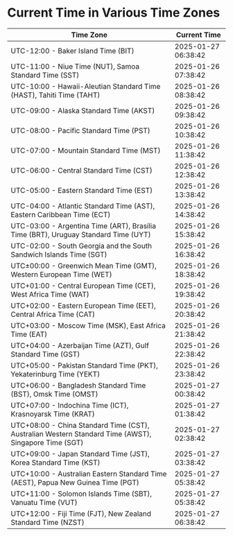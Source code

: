 # Current Time in Various Time Zones

| Time Zone | Current Time |
|-----------|--------------|
| UTC-12:00 - Baker Island Time (BIT) | 2025-01-27 06:38:42 |
| UTC-11:00 - Niue Time (NUT), Samoa Standard Time (SST) | 2025-01-26 07:38:42 |
| UTC-10:00 - Hawaii-Aleutian Standard Time (HAST), Tahiti Time (TAHT) | 2025-01-26 08:38:42 |
| UTC-09:00 - Alaska Standard Time (AKST) | 2025-01-26 09:38:42 |
| UTC-08:00 - Pacific Standard Time (PST) | 2025-01-26 10:38:42 |
| UTC-07:00 - Mountain Standard Time (MST) | 2025-01-26 11:38:42 |
| UTC-06:00 - Central Standard Time (CST) | 2025-01-26 12:38:42 |
| UTC-05:00 - Eastern Standard Time (EST) | 2025-01-26 13:38:42 |
| UTC-04:00 - Atlantic Standard Time (AST), Eastern Caribbean Time (ECT) | 2025-01-26 14:38:42 |
| UTC-03:00 - Argentina Time (ART), Brasília Time (BRT), Uruguay Standard Time (UYT) | 2025-01-26 15:38:42 |
| UTC-02:00 - South Georgia and the South Sandwich Islands Time (SGT) | 2025-01-26 16:38:42 |
| UTC±00:00 - Greenwich Mean Time (GMT), Western European Time (WET) | 2025-01-26 18:38:42 |
| UTC+01:00 - Central European Time (CET), West Africa Time (WAT) | 2025-01-26 19:38:42 |
| UTC+02:00 - Eastern European Time (EET), Central Africa Time (CAT) | 2025-01-26 20:38:42 |
| UTC+03:00 - Moscow Time (MSK), East Africa Time (EAT) | 2025-01-26 21:38:42 |
| UTC+04:00 - Azerbaijan Time (AZT), Gulf Standard Time (GST) | 2025-01-26 22:38:42 |
| UTC+05:00 - Pakistan Standard Time (PKT), Yekaterinburg Time (YEKT) | 2025-01-26 23:38:42 |
| UTC+06:00 - Bangladesh Standard Time (BST), Omsk Time (OMST) | 2025-01-27 00:38:42 |
| UTC+07:00 - Indochina Time (ICT), Krasnoyarsk Time (KRAT) | 2025-01-27 01:38:42 |
| UTC+08:00 - China Standard Time (CST), Australian Western Standard Time (AWST), Singapore Time (SGT) | 2025-01-27 02:38:42 |
| UTC+09:00 - Japan Standard Time (JST), Korea Standard Time (KST) | 2025-01-27 03:38:42 |
| UTC+10:00 - Australian Eastern Standard Time (AEST), Papua New Guinea Time (PGT) | 2025-01-27 05:38:42 |
| UTC+11:00 - Solomon Islands Time (SBT), Vanuatu Time (VUT) | 2025-01-27 05:38:42 |
| UTC+12:00 - Fiji Time (FJT), New Zealand Standard Time (NZST) | 2025-01-27 06:38:42 |
